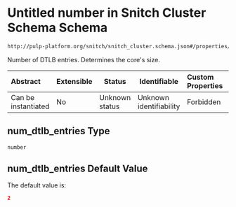 # Untitled number in Snitch Cluster Schema Schema

```txt
http://pulp-platform.org/snitch/snitch_cluster.schema.json#/properties/num_dtlb_entries
```

Number of DTLB entries. Determines the core's size.


| Abstract            | Extensible | Status         | Identifiable            | Custom Properties | Additional Properties | Access Restrictions | Defined In                                                                        |
| :------------------ | ---------- | -------------- | ----------------------- | :---------------- | --------------------- | ------------------- | --------------------------------------------------------------------------------- |
| Can be instantiated | No         | Unknown status | Unknown identifiability | Forbidden         | Allowed               | none                | [snitch_cluster.schema.json\*](snitch_cluster.schema.json "open original schema") |

## num_dtlb_entries Type

`number`

## num_dtlb_entries Default Value

The default value is:

```json
2
```
